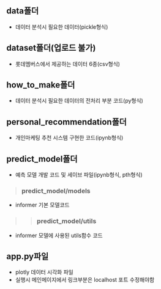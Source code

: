 ## data폴더

- 데이터 분석시 필요한 데이터(pickle형식)

## dataset폴더(업로드 불가)
- 롯데멤버스에서 제공하는 데이터 6종(csv형식)

## how_to_make폴더
- 데이터 분석시 필요한 데이터의 전처리 부분 코드(py형식)

## personal_recommendation폴더
- 개인마케팅 추천 시스템 구현한 코드(ipynb형식)

## predict_model폴더
- 예측 모델 개발 코드 및 세이브 파일(ipynb형식, pth형식)
> ### predict_model/models
- informer 기본 모델코드
>> ### predict_model/utils
- informer 모델에 사용된 utils함수 코드

## app.py파일
- plotly 데이터 시각화 파일
- 실행시 메인메이지에서 링크부분은 localhost 포트 수정해야함
